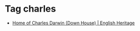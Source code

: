<!--
title: Tag charles
date: 2020-06-28T14:55:35.157Z
tags:
-->
# Tag charles

 * [Home of Charles Darwin (Down House) | English Heritage](124422253927.md)